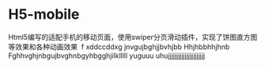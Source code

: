 # H5-mobile
Html5编写的适配手机的移动页面，使用swiper分页滑动插件，实现了饼图直方图等效果和各种动画效果
 f xddccddxg jnvgujbghjjbvhjbb
Hhjhbbhhjhnb
Fghhvghjnbgujbvghnbgyhbgghjilklllll
 yuguuu uhujjjjjjjjjjjjjjjjjjjjjj
